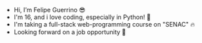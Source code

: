 - Hi, I’m Felipe Guerrino 😎
- I'm 16, and i love coding, especially in Python! 🐍
- I'm taking a full-stack web-programming course on "SENAC" 🔥 
- Looking forward on a job opportunity 👀

<!---
RoB-CM/RoB-CM is a ✨ special ✨ repository because its `README.md` (this file) appears on your GitHub profile.
You can click the Preview link to take a look at your changes.
--->
